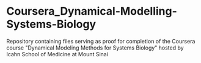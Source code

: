 # Coursera_Dynamical-Modelling-Systems-Biology
Repository containing files serving as proof for completion of the Coursera course "Dynamical Modeling Methods for Systems Biology" hosted by Icahn School of Medicine at Mount Sinai
